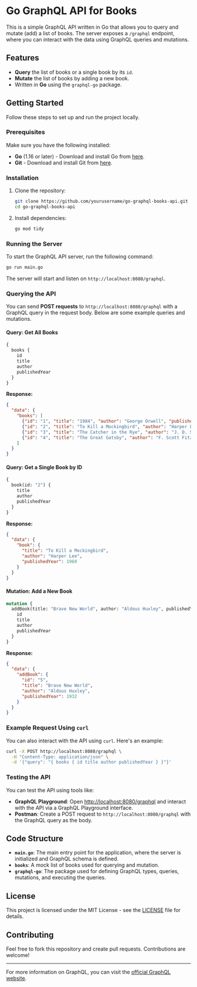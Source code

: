 
# Go GraphQL API for Books

This is a simple GraphQL API written in Go that allows you to query and mutate (add) a list of books. The server exposes a `/graphql` endpoint, where you can interact with the data using GraphQL queries and mutations.

## Features

- **Query** the list of books or a single book by its `id`.
- **Mutate** the list of books by adding a new book.
- Written in **Go** using the `graphql-go` package.

## Getting Started

Follow these steps to set up and run the project locally.

### Prerequisites

Make sure you have the following installed:

- **Go** (1.16 or later) - Download and install Go from [here](https://golang.org/dl/).
- **Git** - Download and install Git from [here](https://git-scm.com/).

### Installation

1. Clone the repository:

   ```bash
   git clone https://github.com/yourusername/go-graphql-books-api.git
   cd go-graphql-books-api
   ```

2. Install dependencies:

   ```bash
   go mod tidy
   ```

### Running the Server

To start the GraphQL API server, run the following command:

```bash
go run main.go
```

The server will start and listen on `http://localhost:8080/graphql`.

### Querying the API

You can send **POST requests** to `http://localhost:8080/graphql` with a GraphQL query in the request body. Below are some example queries and mutations.

#### Query: Get All Books

```graphql
{
  books {
    id
    title
    author
    publishedYear
  }
}
```

**Response:**

```json
{
  "data": {
    "books": [
      {"id": "1", "title": "1984", "author": "George Orwell", "publishedYear": 1949},
      {"id": "2", "title": "To Kill a Mockingbird", "author": "Harper Lee", "publishedYear": 1960},
      {"id": "3", "title": "The Catcher in the Rye", "author": "J. D. Salinger", "publishedYear": 1951},
      {"id": "4", "title": "The Great Gatsby", "author": "F. Scott Fitzgerald", "publishedYear": 1925}
    ]
  }
}
```

#### Query: Get a Single Book by ID

```graphql
{
  book(id: "2") {
    title
    author
    publishedYear
  }
}
```

**Response:**

```json
{
  "data": {
    "book": {
      "title": "To Kill a Mockingbird",
      "author": "Harper Lee",
      "publishedYear": 1960
    }
  }
}
```

#### Mutation: Add a New Book

```graphql
mutation {
  addBook(title: "Brave New World", author: "Aldous Huxley", publishedYear: 1932) {
    id
    title
    author
    publishedYear
  }
}
```

**Response:**

```json
{
  "data": {
    "addBook": {
      "id": "5",
      "title": "Brave New World",
      "author": "Aldous Huxley",
      "publishedYear": 1932
    }
  }
}
```

### Example Request Using `curl`

You can also interact with the API using `curl`. Here's an example:

```bash
curl -X POST http://localhost:8080/graphql \
  -H "Content-Type: application/json" \
  -d '{"query": "{ books { id title author publishedYear } }"}'
```

### Testing the API

You can test the API using tools like:

- **GraphQL Playground**: Open [http://localhost:8080/graphql](http://localhost:8080/graphql) and interact with the API via a GraphQL Playground interface.
- **Postman**: Create a POST request to `http://localhost:8080/graphql` with the GraphQL query as the body.

## Code Structure

- **`main.go`**: The main entry point for the application, where the server is initialized and GraphQL schema is defined.
- **`books`**: A mock list of books used for querying and mutation.
- **`graphql-go`**: The package used for defining GraphQL types, queries, mutations, and executing the queries.

## License

This project is licensed under the MIT License - see the [LICENSE](LICENSE) file for details.

## Contributing

Feel free to fork this repository and create pull requests. Contributions are welcome!

---

For more information on GraphQL, you can visit the [official GraphQL website](https://graphql.org/).

